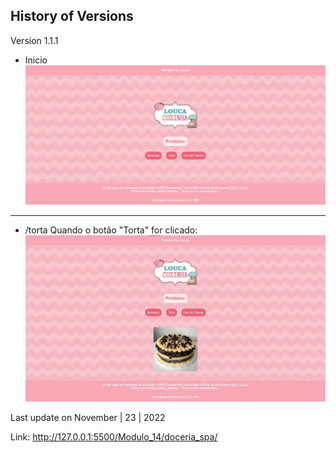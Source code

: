 History of Versions
---

Version 1.1.1
- Inicio  
![](https://github.com/vtfeitosa/exercicios_js_hopper/blob/master/Modulo_14/doceria_spa/assets/versions/doceria_spa.inicio.jpg)
---
- /torta
    Quando o botão "Torta" for clicado:
![](https://github.com/vtfeitosa/exercicios_js_hopper/blob/master/Modulo_14/doceria_spa/assets/versions/doceria_spa.torta.jpg)

Last update on November | 23 | 2022

Link: http://127.0.0.1:5500/Modulo_14/doceria_spa/

